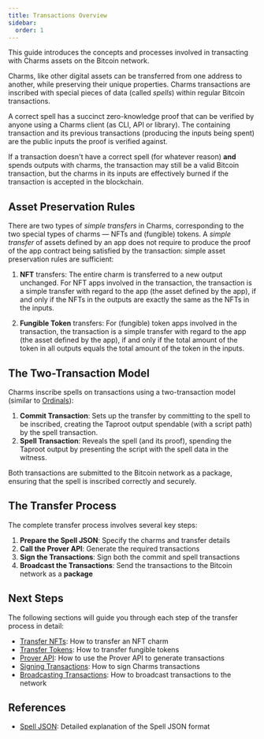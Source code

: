 ```yaml
---
title: Transactions Overview
sidebar:
  order: 1
---
```


This guide introduces the concepts and processes involved in transacting with Charms assets on the Bitcoin network.

Charms, like other digital assets can be transferred from one address to another, while preserving their unique properties. Charms transactions are inscribed with special pieces of data (called _spells_) within regular Bitcoin transactions. 

A correct spell has a succinct zero-knowledge proof that can be verified by anyone using a Charms client (as CLI, API or library). The containing transaction and its previous transactions (producing the inputs being spent) are the public inputs the proof is verified against. 

If a transaction doesn't have a correct spell (for whatever reason) **and** spends outputs with charms, the transaction may still be a valid Bitcoin transaction, but the charms in its inputs are effectively burned if the transaction is accepted in the blockchain.

## Asset Preservation Rules

There are two types of _simple transfers_ in Charms, corresponding to the two special types of charms — NFTs and (fungible) tokens. A _simple transfer_ of assets defined by an app does not require to produce the proof of the app contract being satisfied by the transaction: simple asset preservation rules are sufficient:

1. **NFT** transfers: The entire charm is transferred to a new output unchanged. For NFT apps involved in the transaction, the transaction is a simple transfer with regard to the app (the asset defined by the app), if and only if the NFTs in the outputs are exactly the same as the NFTs in the inputs. 

2. **Fungible Token** transfers: For (fungible) token apps involved in the transaction, the transaction is a simple transfer with regard to the app (the asset defined by the app), if and only if the total amount of the token in all outputs equals the total amount of the token in the inputs.

## The Two-Transaction Model

Charms inscribe spells on transactions using a two-transaction model (similar to [Ordinals](https://docs.ordinals.com/inscriptions.html)):

1. **Commit Transaction**: Sets up the transfer by committing to the spell to be inscribed, creating the Taproot output spendable (with a script path) by the spell transaction.
2. **Spell Transaction**: Reveals the spell (and its proof), spending the Taproot output by presenting the script with the spell data in the witness.

Both transactions are submitted to the Bitcoin network as a package, ensuring that the spell is inscribed correctly and securely.

## The Transfer Process

The complete transfer process involves several key steps:

1. **Prepare the Spell JSON**: Specify the charms and transfer details
2. **Call the Prover API**: Generate the required transactions
3. **Sign the Transactions**: Sign both the commit and spell transactions
4. **Broadcast the Transactions**: Send the transactions to the Bitcoin network as a **package**

## Next Steps

The following sections will guide you through each step of the transfer process in detail:

- [Transfer NFTs](/guides/wallet-integration/transactions/nft): How to transfer an NFT charm
- [Transfer Tokens](/guides/wallet-integration/transactions/token): How to transfer fungible tokens
- [Prover API](/guides/wallet-integration/transactions/prover-api): How to use the Prover API to generate transactions
- [Signing Transactions](/guides/wallet-integration/transactions/signing): How to sign Charms transactions
- [Broadcasting Transactions](/guides/wallet-integration/transactions/broadcasting): How to broadcast transactions to the network

## References

- [Spell JSON](/references/spell-json): Detailed explanation of the Spell JSON format
